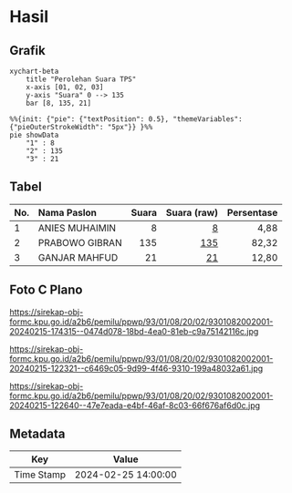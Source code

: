 # Hasil

## Grafik

```mermaid
xychart-beta
    title "Perolehan Suara TPS"
    x-axis [01, 02, 03]
    y-axis "Suara" 0 --> 135
    bar [8, 135, 21]
```

```mermaid
%%{init: {"pie": {"textPosition": 0.5}, "themeVariables": {"pieOuterStrokeWidth": "5px"}} }%%
pie showData
    "1" : 8
    "2" : 135
    "3" : 21
```

## Tabel

| No. | Nama Paslon    | Suara | Suara (raw) | Persentase |
|:--- |:-------------- | -----:| -----------:| ----------:|
| 1   | ANIES MUHAIMIN | 8     | [8][p-1]    | 4,88       |
| 2   | PRABOWO GIBRAN | 135   | [135][p-2]  | 82,32      |
| 3   | GANJAR MAHFUD  | 21    | [21][p-3]   | 12,80      |


[p-1]: https://github.com/gigit-pemilu/pemilu-2024-93-papua-selatan/blob/main/pilpres/hitung-suara/sub/93-papua-selatan/sub/01-merauke/sub/08-sota/sub/2002-yanggandur/sub/001-tps/sub/paslon-1.txt
[p-2]: https://github.com/gigit-pemilu/pemilu-2024-93-papua-selatan/blob/main/pilpres/hitung-suara/sub/93-papua-selatan/sub/01-merauke/sub/08-sota/sub/2002-yanggandur/sub/001-tps/sub/paslon-2.txt
[p-3]: https://github.com/gigit-pemilu/pemilu-2024-93-papua-selatan/blob/main/pilpres/hitung-suara/sub/93-papua-selatan/sub/01-merauke/sub/08-sota/sub/2002-yanggandur/sub/001-tps/sub/paslon-3.txt

## Foto C Plano

https://sirekap-obj-formc.kpu.go.id/a2b6/pemilu/ppwp/93/01/08/20/02/9301082002001-20240215-174315--0474d078-18bd-4ea0-81eb-c9a75142116c.jpg

https://sirekap-obj-formc.kpu.go.id/a2b6/pemilu/ppwp/93/01/08/20/02/9301082002001-20240215-122321--c6469c05-9d99-4f46-9310-199a48032a61.jpg

https://sirekap-obj-formc.kpu.go.id/a2b6/pemilu/ppwp/93/01/08/20/02/9301082002001-20240215-122640--47e7eada-e4bf-46af-8c03-66f676af6d0c.jpg


## Metadata

| Key        | Value               |
| ---------- | ------------------- |
| Time Stamp | 2024-02-25 14:00:00 |



